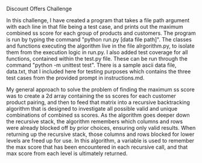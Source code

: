 Discount Offers Challenge

In this challenge, I have created a program that takes a file path argument with each line in that file being a test case, and prints out the maximum combined ss score for each group of products and customers.  The program is run by typing the command "python run.py [data file path]".  The classes and functions executing the algorithm live in the file alrgorithm.py, to isolate them from the execution logic in run.py.  I also added test coverage for all functions, contained within the test.py file.  These can be run through the command "python -m unittest test".  There is a sample ascii data file, data.txt, that I included here for testing purposes which contains the three test cases from the provided prompt in instructions.md.

My general approach to solve the problem of finding the maximum ss score was to create a 2d array containing the ss scores for each customer product pairing, and then to feed that matrix into a recursive backtracking algorithm that is designed to investigate all possible valid and unique combinations of combined ss scores.  As the algorithm goes deeper down the recursive stack, the algorithm remembers which columns and rows were already blocked off by prior choices, ensuring only valid results.  When returning up the recursive stack, those columns and rows blocked for lower levels are freed up for use.  In this algorithm, a variable is used to remember the max score that has been encountered in each recursive call, and that max score from each level is ultimately returned.
